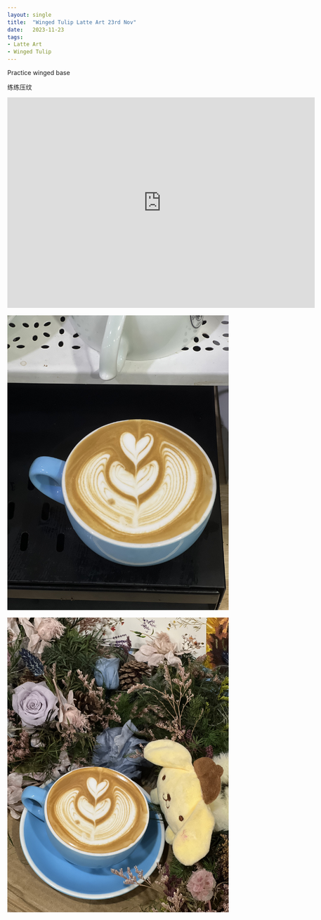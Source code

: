 ```yaml
---
layout: single
title:  "Winged Tulip Latte Art 23rd Nov"
date:   2023-11-23
tags:
- Latte Art
- Winged Tulip
---
```



Practice winged base

练练压纹



<div class="embed-container">
  <iframe
      src="https://www.youtube.com/embed/QvmIFG_ufOI"
      width="700"
      height="480"
      frameborder="0"
      allowfullscreen="true">
  </iframe>
</div>



![](/assets/img/2023/11/23/IMG_0341.jpg)

![](/assets/img/2023/11/23/IMG_0343.jpg)

